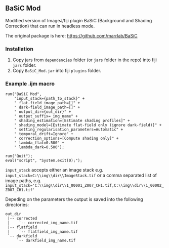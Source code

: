 ## BaSiC Mod

Modified version of ImageJ/fiji plugin BaSiC (Background and Shading Correction) that can run in headless mode.


The original package is here:
https://github.com/marrlab/BaSiC

### Installation

1. Copy jars from `dependencies` folder (or `jars` folder in the repo) into fiji `jars` folder.
2. Copy `BaSiC_Mod.jar` into fiji `plugins` folder.


### Example .ijm macro
```
run("BaSiC Mod",
    "input_stack={path_to_stack}" +
    " flat-field_image_path=[]" +
    " dark-field_image_path=[]" +
    " output_dir={out_dir}" +
    " output_suffix=_img_name" +
    " shading_estimation=[Estimate shading profiles]" +
    " shading_model=[Estimate flat-field only (ignore dark-field)]" +
    " setting_regularisation_parameters=Automatic" +
    " temporal_drift=Ignore" +
    " correction_options=[Compute shading only]" +
    " lambda_flat=0.500" +
    " lambda_dark=0.500");
    
run("Quit");
eval("script", "System.exit(0);");
```    

`input_stack` accepts either an image stack 
e.g. `input_stack=C:\\img\\dir\\ImageStack.tif`
or a comma separated list of image paths,
 e.g. `input_stack='C:\\img\\dir\\1_00001_Z007_CH1.tif,C:\\img\\dir\\1_00002_Z007_CH1.tif'`
 
Depeding on the parameters the output is saved into the following directories:
```
out_dir
 |-- corrected
 |    `-- corrected_img_name.tif
 |-- flatfield
 |    `-- flatfield_img_name.tif
 `-- darkfield
     `-- darkfield_img_name.tif
```

